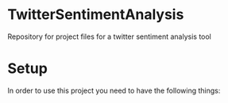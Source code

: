 # TwitterSentimentAnalysis
Repository for project files for a twitter sentiment analysis tool

# Setup
In order to use this project you need to have the following things:
